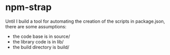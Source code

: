 # npm-strap

Until I build a tool for automating the creation of the scripts in package.json,
there are some assumptions:

- the code base is in source/
- the library code is in lib/
- the build directory is build/
